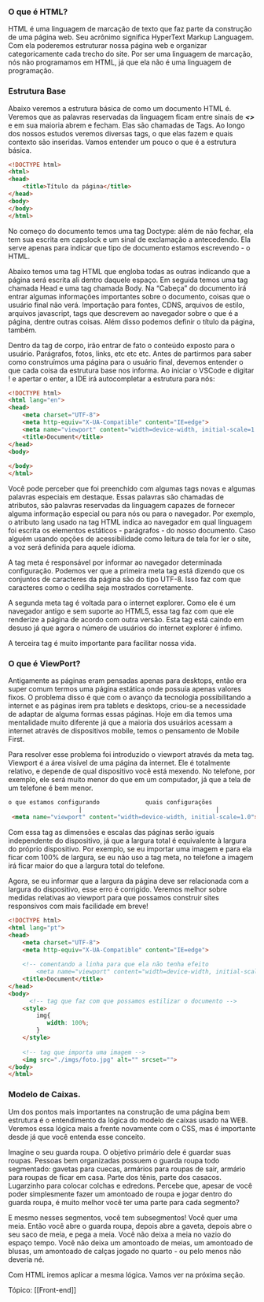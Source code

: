 ### O que é HTML?

HTML é uma linguagem de marcação de texto que faz parte da construção de uma página web. Seu acrônimo significa HyperText Markup Languagem. Com ela poderemos estruturar nossa página web e organizar categoricamente cada trecho do site. Por ser uma linguagem de marcação, nós não programamos em HTML, já que ela não é uma linguagem de programação.

### Estrutura Base

Abaixo veremos a estrutura básica de como um documento HTML é. Veremos que as palavras reservadas da linguagem ficam entre sinais de _**<>**_ e em sua maioria abrem e fecham. Elas são chamadas de Tags. Ao longo dos nossos estudos veremos diversas tags, o que elas fazem e quais contexto são inseridas. Vamos entender um pouco o que é a estrutura básica.

```html
<!DOCTYPE html>
<html>
<head>
    <title>Título da página</title>
</head>
<body>
</body>
</html>
```

No começo do documento temos uma tag Doctype: além de não fechar, ela tem sua escrita em capslock e um sinal de exclamação a antecedendo. Ela serve apenas para indicar que tipo de documento estamos escrevendo - o HTML.

Abaixo temos uma tag HTML que engloba todas as outras indicando que a página será escrita ali dentro daquele espaço. Em seguida temos uma tag chamada Head e uma tag chamada Body. Na “Cabeça” do documento irá entrar algumas informações importantes sobre o documento, coisas que o usuário final não verá. Importação para fontes, CDNS, arquivos de estilo, arquivos javascript, tags que descrevem ao navegador sobre o que é a página, dentre outras coisas. Além disso podemos definir o título da página, também.

Dentro da tag de corpo, irão entrar de fato o conteúdo exposto para o usuário. Parágrafos, fotos, links, etc etc etc. Antes de partirmos para saber como construímos uma página para o usuário final, devemos entender o que cada coisa da estrutura base nos informa. Ao iniciar o VSCode e digitar ! e apertar o enter, a IDE irá autocompletar a estrutura para nós:

```html
<!DOCTYPE html>
<html lang="en">
<head>
    <meta charset="UTF-8">
    <meta http-equiv="X-UA-Compatible" content="IE=edge">
    <meta name="viewport" content="width=device-width, initial-scale=1.0">
    <title>Document</title>
</head>
<body>
    
</body>
</html>
```

Você pode perceber que foi preenchido com algumas tags novas e algumas palavras especiais em destaque. Essas palavras são chamadas de atributos, são palavras reservadas da linguagem capazes de fornecer alguma informação especial ou para nós ou para o navegador. Por exemplo, o atributo lang usado na tag HTML indica ao navegador em qual linguagem foi escrita os elementos estáticos - parágrafos - do nosso documento. Caso alguém usando opções de acessibilidade como leitura de tela for ler o site, a voz será definida para aquele idioma.

A tag meta é responsável por informar ao navegador determinada configuração. Podemos ver que a primeira meta tag está dizendo que os conjuntos de caracteres da página são do tipo UTF-8. Isso faz com que caracteres como o cedilha seja mostrados corretamente.

A segunda meta tag é voltada para o internet explorer. Como ele é um navegador antigo e sem suporte ao HTML5, essa tag faz com que ele renderize a página de acordo com outra versão. Esta tag está caindo em desuso já que agora o número de usuários do internet explorer é ínfimo.

A terceira tag é muito importante para facilitar nossa vida.

### O que é ViewPort?

Antigamente as páginas eram pensadas apenas para desktops, então era super comum termos uma página estática onde possuia apenas valores fixos. O problema disso é que com o avanço da tecnologia possibilitando a internet e as páginas irem pra tablets e desktops, criou-se a necessidade de adaptar de alguma formas essas páginas. Hoje em dia temos uma mentalidade muito diferente já que a maioria dos usuários acessam a internet através de dispositivos mobile, temos o pensamento de Mobile First.

Para resolver esse problema foi introduzido o viewport através da meta tag. Viewport é a área visível de uma página da internet. Ele é totalmente relativo, e depende de qual dispositivo você está mexendo. No telefone, por exemplo, ele será muito menor do que em um computador, já que a tela de um telefone é bem menor.

```html
o que estamos configurando             quais configurações
					|                                      |
 <meta name="viewport" content="width=device-width, initial-scale=1.0">

```

Com essa tag as dimensões e escalas das páginas serão iguais independente do dispositivo, já que a largura total é equivalente à largura do próprio dispositivo. Por exemplo, se eu importar uma imagem e para ela ficar com 100% de largura, se eu não uso a tag meta, no telefone a imagem irá ficar maior do que a largura total do telefone.

Agora, se eu informar que a largura da página deve ser relacionada com a largura do dispositivo, esse erro é corrigido. Veremos melhor sobre medidas relativas ao viewport para que possamos construir sites responsivos com mais facilidade em breve!

```html
<!DOCTYPE html>
<html lang="pt">
<head>
    <meta charset="UTF-8">
    <meta http-equiv="X-UA-Compatible" content="IE=edge">
	
    <!-- comentando a linha para que ela não tenha efeito 
		<meta name="viewport" content="width=device-width, initial-scale=1.0"> -->
    <title>Document</title>
</head>
<body>
	  <!-- tag que faz com que possamos estilizar o documento -->
    <style>
        img{
           width: 100%;
        }
    </style>
		
    <!-- tag que importa uma imagem -->
    <img src="./imgs/foto.jpg" alt="" srcset="">
</body>
</html>
```

### Modelo de Caixas.

Um dos pontos mais importantes na construção de uma página bem estrutura é o entendimento da lógica do modelo de caixas usado na WEB. Veremos essa lógica mais a frente novamente com o CSS, mas é importante desde já que você entenda esse conceito.

Imagine o seu guarda roupa. O objetivo primário dele é guardar suas roupas. Pessoas bem organizadas possuem o guarda roupa todo segmentado: gavetas para cuecas, armários para roupas de sair, armário para roupas de ficar em casa. Parte dos tênis, parte dos casacos. Lugarzinho para colocar colchas e edredons. Percebe que, apesar de você poder simplesmente fazer um amontoado de roupa e jogar dentro do guarda roupa, é muito melhor você ter uma parte para cada segmento?

E mesmo nesses segmentos, você tem subsegmentos! Você quer uma meia. Então você abre o guarda roupa, depois abre a gaveta, depois abre o seu saco de meia, e pega a meia. Você não deixa a meia no vazio do espaço tempo. Você não deixa um amontoado de meias, um amontoado de blusas, um amontoado de calças jogado no quarto - ou pelo menos não deveria né.

Com HTML iremos aplicar a mesma lógica. Vamos ver na próxima seção.

Tópico: [[Front-end]]